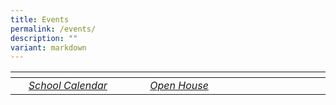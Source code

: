 ```yaml
---
title: Events
permalink: /events/
description: ""
variant: markdown
---
```

<table>
<thead>
  <tr>
    <th style="width:273px"></th>
    <th style="width:273px"></th>
    <th style="width:273px"></th>
  </tr>
</thead>
<tbody>
  <tr>
    <td style="text-align:center"><a href="/events/calendar/"> <i>School Calendar</i></a></td>
    <td style="text-align:center"><a href="/events/openhouse/">  <i>Open House</i></a></td>
    <td style="text-align:center"></td>
  </tr>
  
</tbody>
</table>